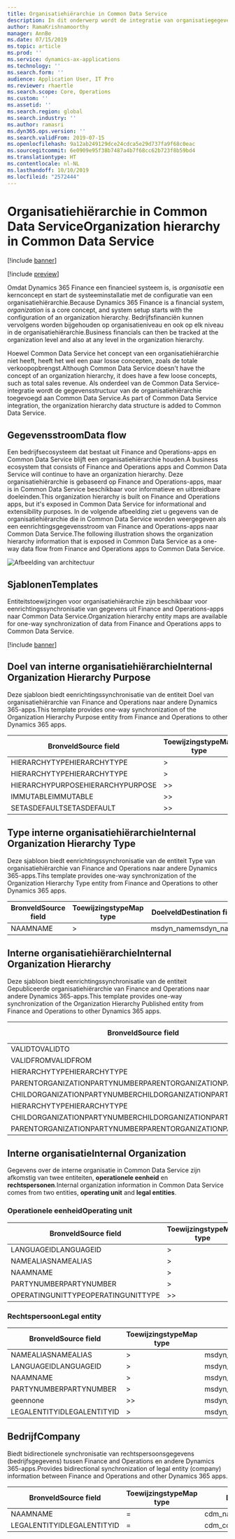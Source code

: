 ```yaml
---
title: Organisatiehiërarchie in Common Data Service
description: In dit onderwerp wordt de integratie van organisatiegegevens tussen Finance and Operations-apps en Common Data Service beschreven.
author: RamaKrishnamoorthy
manager: AnnBe
ms.date: 07/15/2019
ms.topic: article
ms.prod: ''
ms.service: dynamics-ax-applications
ms.technology: ''
ms.search.form: ''
audience: Application User, IT Pro
ms.reviewer: rhaertle
ms.search.scope: Core, Operations
ms.custom: ''
ms.assetid: ''
ms.search.region: global
ms.search.industry: ''
ms.author: ramasri
ms.dyn365.ops.version: ''
ms.search.validFrom: 2019-07-15
ms.openlocfilehash: 9a12ab249129dce24cdca5e29d737fa9f68c0eac
ms.sourcegitcommit: 6e0909e95f38b7487a4b7f68cc62b723f8b59bd4
ms.translationtype: HT
ms.contentlocale: nl-NL
ms.lasthandoff: 10/10/2019
ms.locfileid: "2572444"
---
```

# <a name="organization-hierarchy-in-common-data-service"></a><span data-ttu-id="ea49f-103">Organisatiehiërarchie in Common Data Service</span><span class="sxs-lookup"><span data-stu-id="ea49f-103">Organization hierarchy in Common Data Service</span></span>

[!include [banner](../includes/banner.md)]

[!include [preview](../includes/preview-banner.md)]

<span data-ttu-id="ea49f-104">Omdat Dynamics 365 Finance een financieel systeem is, is *organisatie* een kernconcept en start de systeeminstallatie met de configuratie van een organisatiehiërarchie.</span><span class="sxs-lookup"><span data-stu-id="ea49f-104">Because Dynamics 365 Finance is a financial system, *organization* is a core concept, and system setup starts with the configuration of an organization hierarchy.</span></span> <span data-ttu-id="ea49f-105">Bedrijfsfinanciën kunnen vervolgens worden bijgehouden op organisatieniveau en ook op elk niveau in de organisatiehiërarchie.</span><span class="sxs-lookup"><span data-stu-id="ea49f-105">Business financials can then be tracked at the organization level and also at any level in the organization hierarchy.</span></span>

<span data-ttu-id="ea49f-106">Hoewel Common Data Service het concept van een organisatiehiërarchie niet heeft, heeft het wel een paar losse concepten, zoals de totale verkoopopbrengst.</span><span class="sxs-lookup"><span data-stu-id="ea49f-106">Although Common Data Service doesn't have the concept of an organization hierarchy, it does have a few loose concepts, such as total sales revenue.</span></span> <span data-ttu-id="ea49f-107">Als onderdeel van de Common Data Service-integratie wordt de gegevensstructuur van de organisatiehiërarchie toegevoegd aan Common Data Service.</span><span class="sxs-lookup"><span data-stu-id="ea49f-107">As part of Common Data Service integration, the organization hierarchy data structure is added to Common Data Service.</span></span>

## <a name="data-flow"></a><span data-ttu-id="ea49f-108">Gegevensstroom</span><span class="sxs-lookup"><span data-stu-id="ea49f-108">Data flow</span></span>

<span data-ttu-id="ea49f-109">Een bedrijfsecosysteem dat bestaat uit Finance and Operations-apps en Common Data Service blijft een organisatiehiërarchie houden.</span><span class="sxs-lookup"><span data-stu-id="ea49f-109">A business ecosystem that consists of Finance and Operations apps and Common Data Service will continue to have an organization hierarchy.</span></span> <span data-ttu-id="ea49f-110">Deze organisatiehiërarchie is gebaseerd op Finance and Operations-apps, maar is in Common Data Service beschikbaar voor informatieve en uitbreidbare doeleinden.</span><span class="sxs-lookup"><span data-stu-id="ea49f-110">This organization hierarchy is built on Finance and Operations apps, but it's exposed in Common Data Service for informational and extensibility purposes.</span></span> <span data-ttu-id="ea49f-111">In de volgende afbeelding ziet u gegevens van de organisatiehiërarchie die in Common Data Service worden weergegeven als een eenrichtingsgegevensstroom van Finance and Operations-apps naar Common Data Service.</span><span class="sxs-lookup"><span data-stu-id="ea49f-111">The following illustration shows the organization hierarchy information that is exposed in Common Data Service as a one-way data flow from Finance and Operations apps to Common Data Service.</span></span>

![Afbeelding van architectuur](media/dual-write-data-flow.png)

## <a name="templates"></a><span data-ttu-id="ea49f-113">Sjablonen</span><span class="sxs-lookup"><span data-stu-id="ea49f-113">Templates</span></span>

<span data-ttu-id="ea49f-114">Entiteitstoewijzingen voor organisatiehiërarchie zijn beschikbaar voor eenrichtingssynchronisatie van gegevens uit Finance and Operations-apps naar Common Data Service.</span><span class="sxs-lookup"><span data-stu-id="ea49f-114">Organization hierarchy entity maps are available for one-way synchronization of data from Finance and Operations apps to Common Data Service.</span></span>

[!include [banner](../includes/dual-write-symbols.md)]

## <a name="internal-organization-hierarchy-purpose"></a><span data-ttu-id="ea49f-115">Doel van interne organisatiehiërarchie</span><span class="sxs-lookup"><span data-stu-id="ea49f-115">Internal Organization Hierarchy Purpose</span></span>

<span data-ttu-id="ea49f-116">Deze sjabloon biedt eenrichtingssynchronisatie van de entiteit Doel van organisatiehiërarchie van Finance and Operations naar andere Dynamics 365-apps.</span><span class="sxs-lookup"><span data-stu-id="ea49f-116">This template provides one-way synchronization of the Organization Hierarchy Purpose entity from Finance and Operations to other Dynamics 365 apps.</span></span>

<!-- ![architecture image](media/dual-write-purpose.png) -->

<span data-ttu-id="ea49f-117">Bronveld</span><span class="sxs-lookup"><span data-stu-id="ea49f-117">Source field</span></span> | <span data-ttu-id="ea49f-118">Toewijzingstype</span><span class="sxs-lookup"><span data-stu-id="ea49f-118">Map type</span></span> | <span data-ttu-id="ea49f-119">Doelveld</span><span class="sxs-lookup"><span data-stu-id="ea49f-119">Destination field</span></span>
---|---|---
<span data-ttu-id="ea49f-120">HIERARCHYTYPE</span><span class="sxs-lookup"><span data-stu-id="ea49f-120">HIERARCHYTYPE</span></span> | \> | <span data-ttu-id="ea49f-121">msdyn\_hierarchypurposetypename</span><span class="sxs-lookup"><span data-stu-id="ea49f-121">msdyn\_hierarchypurposetypename</span></span>
<span data-ttu-id="ea49f-122">HIERARCHYTYPE</span><span class="sxs-lookup"><span data-stu-id="ea49f-122">HIERARCHYTYPE</span></span> | \> | <span data-ttu-id="ea49f-123">msdyn\_hierarchytype.msdyn\_name</span><span class="sxs-lookup"><span data-stu-id="ea49f-123">msdyn\_hierarchytype.msdyn\_name</span></span>
<span data-ttu-id="ea49f-124">HIERARCHYPURPOSE</span><span class="sxs-lookup"><span data-stu-id="ea49f-124">HIERARCHYPURPOSE</span></span> | \>\> | <span data-ttu-id="ea49f-125">msdyn\_hierarchypurpose</span><span class="sxs-lookup"><span data-stu-id="ea49f-125">msdyn\_hierarchypurpose</span></span>
<span data-ttu-id="ea49f-126">IMMUTABLE</span><span class="sxs-lookup"><span data-stu-id="ea49f-126">IMMUTABLE</span></span> | \>\> | <span data-ttu-id="ea49f-127">msdyn\_immutable</span><span class="sxs-lookup"><span data-stu-id="ea49f-127">msdyn\_immutable</span></span>
<span data-ttu-id="ea49f-128">SETASDEFAULT</span><span class="sxs-lookup"><span data-stu-id="ea49f-128">SETASDEFAULT</span></span> | \>\> | <span data-ttu-id="ea49f-129">msdyn\_setasdefault</span><span class="sxs-lookup"><span data-stu-id="ea49f-129">msdyn\_setasdefault</span></span>

## <a name="internal-organization-hierarchy-type"></a><span data-ttu-id="ea49f-130">Type interne organisatiehiërarchie</span><span class="sxs-lookup"><span data-stu-id="ea49f-130">Internal Organization Hierarchy Type</span></span>

<span data-ttu-id="ea49f-131">Deze sjabloon biedt eenrichtingssynchronisatie van de entiteit Type van organisatiehiërarchie van Finance and Operations naar andere Dynamics 365-apps.</span><span class="sxs-lookup"><span data-stu-id="ea49f-131">Tihs template provides one-way synchronization of the Organization Hierarchy Type entity from Finance and Operations to other Dynamics 365 apps.</span></span>

<!-- ![architecture image](media/dual-write-type.png) -->

<span data-ttu-id="ea49f-132">Bronveld</span><span class="sxs-lookup"><span data-stu-id="ea49f-132">Source field</span></span> | <span data-ttu-id="ea49f-133">Toewijzingstype</span><span class="sxs-lookup"><span data-stu-id="ea49f-133">Map type</span></span> | <span data-ttu-id="ea49f-134">Doelveld</span><span class="sxs-lookup"><span data-stu-id="ea49f-134">Destination field</span></span>
---|---|---
<span data-ttu-id="ea49f-135">NAAM</span><span class="sxs-lookup"><span data-stu-id="ea49f-135">NAME</span></span> | \> | <span data-ttu-id="ea49f-136">msdyn\_name</span><span class="sxs-lookup"><span data-stu-id="ea49f-136">msdyn\_name</span></span>

## <a name="internal-organization-hierarchy"></a><span data-ttu-id="ea49f-137">Interne organisatiehiërarchie</span><span class="sxs-lookup"><span data-stu-id="ea49f-137">Internal Organization Hierarchy</span></span>

<span data-ttu-id="ea49f-138">Deze sjabloon biedt eenrichtingssynchronisatie van de entiteit Gepubliceerde organisatiehiërarchie van Finance and Operations naar andere Dynamics 365-apps.</span><span class="sxs-lookup"><span data-stu-id="ea49f-138">This template provides one-way synchronization of the Organization Hierarchy Published entity from Finance and Operations to other Dynamics 365 apps.</span></span>

<!-- ![architecture image](media/dual-write-organization.png) -->

<span data-ttu-id="ea49f-139">Bronveld</span><span class="sxs-lookup"><span data-stu-id="ea49f-139">Source field</span></span> | <span data-ttu-id="ea49f-140">Toewijzingstype</span><span class="sxs-lookup"><span data-stu-id="ea49f-140">Map type</span></span> | <span data-ttu-id="ea49f-141">Doelveld</span><span class="sxs-lookup"><span data-stu-id="ea49f-141">Destination field</span></span>
---|---|---
<span data-ttu-id="ea49f-142">VALIDTO</span><span class="sxs-lookup"><span data-stu-id="ea49f-142">VALIDTO</span></span> | \> | <span data-ttu-id="ea49f-143">msdyn\_validto</span><span class="sxs-lookup"><span data-stu-id="ea49f-143">msdyn\_validto</span></span>
<span data-ttu-id="ea49f-144">VALIDFROM</span><span class="sxs-lookup"><span data-stu-id="ea49f-144">VALIDFROM</span></span> | \> | <span data-ttu-id="ea49f-145">msdyn\_validfrom</span><span class="sxs-lookup"><span data-stu-id="ea49f-145">msdyn\_validfrom</span></span>
<span data-ttu-id="ea49f-146">HIERARCHYTYPE</span><span class="sxs-lookup"><span data-stu-id="ea49f-146">HIERARCHYTYPE</span></span> | \> | <span data-ttu-id="ea49f-147">msdyn\_hierarchytypename</span><span class="sxs-lookup"><span data-stu-id="ea49f-147">msdyn\_hierarchytypename</span></span>
<span data-ttu-id="ea49f-148">PARENTORGANIZATIONPARTYNUMBER</span><span class="sxs-lookup"><span data-stu-id="ea49f-148">PARENTORGANIZATIONPARTYNUMBER</span></span> | \> | <span data-ttu-id="ea49f-149">msdyn\_parentpartyid</span><span class="sxs-lookup"><span data-stu-id="ea49f-149">msdyn\_parentpartyid</span></span>
<span data-ttu-id="ea49f-150">CHILDORGANIZATIONPARTYNUMBER</span><span class="sxs-lookup"><span data-stu-id="ea49f-150">CHILDORGANIZATIONPARTYNUMBER</span></span> | \> | <span data-ttu-id="ea49f-151">msdyn\_childpartyid</span><span class="sxs-lookup"><span data-stu-id="ea49f-151">msdyn\_childpartyid</span></span>
<span data-ttu-id="ea49f-152">HIERARCHYTYPE</span><span class="sxs-lookup"><span data-stu-id="ea49f-152">HIERARCHYTYPE</span></span> | \> | <span data-ttu-id="ea49f-153">msdyn\_hierarchytypeid.msdyn\_name</span><span class="sxs-lookup"><span data-stu-id="ea49f-153">msdyn\_hierarchytypeid.msdyn\_name</span></span>
<span data-ttu-id="ea49f-154">CHILDORGANIZATIONPARTYNUMBER</span><span class="sxs-lookup"><span data-stu-id="ea49f-154">CHILDORGANIZATIONPARTYNUMBER</span></span> | \> | <span data-ttu-id="ea49f-155">msdyn\_childid.msdyn\_partynumber</span><span class="sxs-lookup"><span data-stu-id="ea49f-155">msdyn\_childid.msdyn\_partynumber</span></span>
<span data-ttu-id="ea49f-156">PARENTORGANIZATIONPARTYNUMBER</span><span class="sxs-lookup"><span data-stu-id="ea49f-156">PARENTORGANIZATIONPARTYNUMBER</span></span> | \> | <span data-ttu-id="ea49f-157">msdyn\_parentid.msdyn\_partynumber</span><span class="sxs-lookup"><span data-stu-id="ea49f-157">msdyn\_parentid.msdyn\_partynumber</span></span>

## <a name="internal-organization"></a><span data-ttu-id="ea49f-158">Interne organisatie</span><span class="sxs-lookup"><span data-stu-id="ea49f-158">Internal Organization</span></span>

<span data-ttu-id="ea49f-159">Gegevens over de interne organisatie in Common Data Service zijn afkomstig van twee entiteiten, **operationele eenheid** en **rechtspersonen**.</span><span class="sxs-lookup"><span data-stu-id="ea49f-159">Internal organization information in Common Data Service comes from two entities, **operating unit** and **legal entities**.</span></span>

<!-- ![architecture image](media/dual-write-operating-unit.png) -->

<!-- ![architecture image](media/dual-write-legal-entities.png) -->

### <a name="operating-unit"></a><span data-ttu-id="ea49f-160">Operationele eenheid</span><span class="sxs-lookup"><span data-stu-id="ea49f-160">Operating unit</span></span>

<span data-ttu-id="ea49f-161">Bronveld</span><span class="sxs-lookup"><span data-stu-id="ea49f-161">Source field</span></span> | <span data-ttu-id="ea49f-162">Toewijzingstype</span><span class="sxs-lookup"><span data-stu-id="ea49f-162">Map type</span></span> | <span data-ttu-id="ea49f-163">Doelveld</span><span class="sxs-lookup"><span data-stu-id="ea49f-163">Destination field</span></span>
---|---|---
<span data-ttu-id="ea49f-164">LANGUAGEID</span><span class="sxs-lookup"><span data-stu-id="ea49f-164">LANGUAGEID</span></span> | \> | <span data-ttu-id="ea49f-165">msdyn\_languageid</span><span class="sxs-lookup"><span data-stu-id="ea49f-165">msdyn\_languageid</span></span>
<span data-ttu-id="ea49f-166">NAMEALIAS</span><span class="sxs-lookup"><span data-stu-id="ea49f-166">NAMEALIAS</span></span> | \> | <span data-ttu-id="ea49f-167">msdyn\_namealias</span><span class="sxs-lookup"><span data-stu-id="ea49f-167">msdyn\_namealias</span></span>
<span data-ttu-id="ea49f-168">NAAM</span><span class="sxs-lookup"><span data-stu-id="ea49f-168">NAME</span></span> | \> | <span data-ttu-id="ea49f-169">msdyn\_name</span><span class="sxs-lookup"><span data-stu-id="ea49f-169">msdyn\_name</span></span>
<span data-ttu-id="ea49f-170">PARTYNUMBER</span><span class="sxs-lookup"><span data-stu-id="ea49f-170">PARTYNUMBER</span></span> | \> | <span data-ttu-id="ea49f-171">msdyn\_partynumber</span><span class="sxs-lookup"><span data-stu-id="ea49f-171">msdyn\_partynumber</span></span>
<span data-ttu-id="ea49f-172">OPERATINGUNITTYPE</span><span class="sxs-lookup"><span data-stu-id="ea49f-172">OPERATINGUNITTYPE</span></span> | \>\> | <span data-ttu-id="ea49f-173">msdyn\_type</span><span class="sxs-lookup"><span data-stu-id="ea49f-173">msdyn\_type</span></span>

### <a name="legal-entity"></a><span data-ttu-id="ea49f-174">Rechtspersoon</span><span class="sxs-lookup"><span data-stu-id="ea49f-174">Legal entity</span></span>

<span data-ttu-id="ea49f-175">Bronveld</span><span class="sxs-lookup"><span data-stu-id="ea49f-175">Source field</span></span> | <span data-ttu-id="ea49f-176">Toewijzingstype</span><span class="sxs-lookup"><span data-stu-id="ea49f-176">Map type</span></span> | <span data-ttu-id="ea49f-177">Doelveld</span><span class="sxs-lookup"><span data-stu-id="ea49f-177">Destination field</span></span>
---|---|---
<span data-ttu-id="ea49f-178">NAMEALIAS</span><span class="sxs-lookup"><span data-stu-id="ea49f-178">NAMEALIAS</span></span> | \> | <span data-ttu-id="ea49f-179">msdyn\_namealias</span><span class="sxs-lookup"><span data-stu-id="ea49f-179">msdyn\_namealias</span></span>
<span data-ttu-id="ea49f-180">LANGUAGEID</span><span class="sxs-lookup"><span data-stu-id="ea49f-180">LANGUAGEID</span></span> | \> | <span data-ttu-id="ea49f-181">msdyn\_languageid</span><span class="sxs-lookup"><span data-stu-id="ea49f-181">msdyn\_languageid</span></span>
<span data-ttu-id="ea49f-182">NAAM</span><span class="sxs-lookup"><span data-stu-id="ea49f-182">NAME</span></span> | \> | <span data-ttu-id="ea49f-183">msdyn\_name</span><span class="sxs-lookup"><span data-stu-id="ea49f-183">msdyn\_name</span></span>
<span data-ttu-id="ea49f-184">PARTYNUMBER</span><span class="sxs-lookup"><span data-stu-id="ea49f-184">PARTYNUMBER</span></span> | \> | <span data-ttu-id="ea49f-185">msdyn\_partynumber</span><span class="sxs-lookup"><span data-stu-id="ea49f-185">msdyn\_partynumber</span></span>
<span data-ttu-id="ea49f-186">geen</span><span class="sxs-lookup"><span data-stu-id="ea49f-186">none</span></span> | \>\> | <span data-ttu-id="ea49f-187">msdyn\_type</span><span class="sxs-lookup"><span data-stu-id="ea49f-187">msdyn\_type</span></span>
<span data-ttu-id="ea49f-188">LEGALENTITYID</span><span class="sxs-lookup"><span data-stu-id="ea49f-188">LEGALENTITYID</span></span> | \> | <span data-ttu-id="ea49f-189">msdyn\_companycode</span><span class="sxs-lookup"><span data-stu-id="ea49f-189">msdyn\_companycode</span></span>

## <a name="company"></a><span data-ttu-id="ea49f-190">Bedrijf</span><span class="sxs-lookup"><span data-stu-id="ea49f-190">Company</span></span>

<span data-ttu-id="ea49f-191">Biedt bidirectionele synchronisatie van rechtspersoonsgegevens (bedrijfsgegevens) tussen Finance and Operations en andere Dynamics 365-apps.</span><span class="sxs-lookup"><span data-stu-id="ea49f-191">Provides bidirectional synchronization of legal entity (company) information between Finance and Operations and other Dynamics 365 apps.</span></span>

<!-- ![architecture image](media/dual-write-company.png) -->

<span data-ttu-id="ea49f-192">Bronveld</span><span class="sxs-lookup"><span data-stu-id="ea49f-192">Source field</span></span> | <span data-ttu-id="ea49f-193">Toewijzingstype</span><span class="sxs-lookup"><span data-stu-id="ea49f-193">Map type</span></span> | <span data-ttu-id="ea49f-194">Doelveld</span><span class="sxs-lookup"><span data-stu-id="ea49f-194">Destination field</span></span>
---|---|---
<span data-ttu-id="ea49f-195">NAAM</span><span class="sxs-lookup"><span data-stu-id="ea49f-195">NAME</span></span> | = | <span data-ttu-id="ea49f-196">cdm\_name</span><span class="sxs-lookup"><span data-stu-id="ea49f-196">cdm\_name</span></span>
<span data-ttu-id="ea49f-197">LEGALENTITYID</span><span class="sxs-lookup"><span data-stu-id="ea49f-197">LEGALENTITYID</span></span> | = | <span data-ttu-id="ea49f-198">cdm\_companycode</span><span class="sxs-lookup"><span data-stu-id="ea49f-198">cdm\_companycode</span></span>
